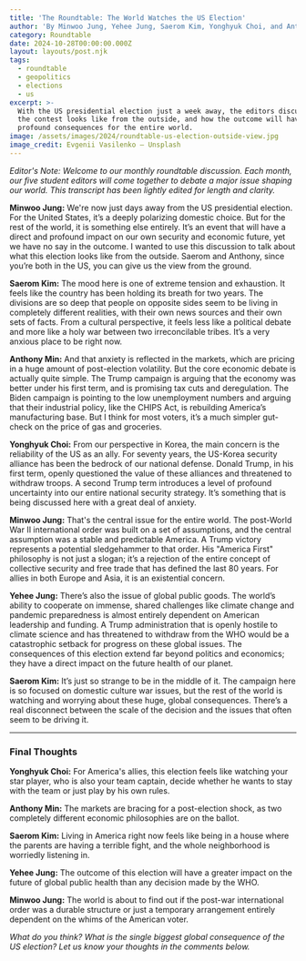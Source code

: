 ```yaml
---
title: 'The Roundtable: The World Watches the US Election'
author: 'By Minwoo Jung, Yehee Jung, Saerom Kim, Yonghyuk Choi, and Anthony Min'
category: Roundtable
date: 2024-10-28T00:00:00.000Z
layout: layouts/post.njk
tags:
  - roundtable
  - geopolitics
  - elections
  - us
excerpt: >-
  With the US presidential election just a week away, the editors discuss what
  the contest looks like from the outside, and how the outcome will have
  profound consequences for the entire world.
image: /assets/images/2024/roundtable-us-election-outside-view.jpg
image_credit: Evgenii Vasilenko — Unsplash
---
```


*Editor's Note: Welcome to our monthly roundtable discussion. Each month, our five student editors will come together to debate a major issue shaping our world. This transcript has been lightly edited for length and clarity.*

**Minwoo Jung:** We're now just days away from the US presidential election. For the United States, it’s a deeply polarizing domestic choice. But for the rest of the world, it is something else entirely. It’s an event that will have a direct and profound impact on our own security and economic future, yet we have no say in the outcome. I wanted to use this discussion to talk about what this election looks like from the outside. Saerom and Anthony, since you’re both in the US, you can give us the view from the ground.

**Saerom Kim:** The mood here is one of extreme tension and exhaustion. It feels like the country has been holding its breath for two years. The divisions are so deep that people on opposite sides seem to be living in completely different realities, with their own news sources and their own sets of facts. From a cultural perspective, it feels less like a political debate and more like a holy war between two irreconcilable tribes. It’s a very anxious place to be right now.

**Anthony Min:** And that anxiety is reflected in the markets, which are pricing in a huge amount of post-election volatility. But the core economic debate is actually quite simple. The Trump campaign is arguing that the economy was better under his first term, and is promising tax cuts and deregulation. The Biden campaign is pointing to the low unemployment numbers and arguing that their industrial policy, like the CHIPS Act, is rebuilding America’s manufacturing base. But I think for most voters, it’s a much simpler gut-check on the price of gas and groceries.

**Yonghyuk Choi:** From our perspective in Korea, the main concern is the reliability of the US as an ally. For seventy years, the US-Korea security alliance has been the bedrock of our national defense. Donald Trump, in his first term, openly questioned the value of these alliances and threatened to withdraw troops. A second Trump term introduces a level of profound uncertainty into our entire national security strategy. It’s something that is being discussed here with a great deal of anxiety.

**Minwoo Jung:** That's the central issue for the entire world. The post-World War II international order was built on a set of assumptions, and the central assumption was a stable and predictable America. A Trump victory represents a potential sledgehammer to that order. His "America First" philosophy is not just a slogan; it’s a rejection of the entire concept of collective security and free trade that has defined the last 80 years. For allies in both Europe and Asia, it is an existential concern.

**Yehee Jung:** There’s also the issue of global public goods. The world’s ability to cooperate on immense, shared challenges like climate change and pandemic preparedness is almost entirely dependent on American leadership and funding. A Trump administration that is openly hostile to climate science and has threatened to withdraw from the WHO would be a catastrophic setback for progress on these global issues. The consequences of this election extend far beyond politics and economics; they have a direct impact on the future health of our planet.

**Saerom Kim:** It’s just so strange to be in the middle of it. The campaign here is so focused on domestic culture war issues, but the rest of the world is watching and worrying about these huge, global consequences. There’s a real disconnect between the scale of the decision and the issues that often seem to be driving it.

---
### Final Thoughts

**Yonghyuk Choi:** For America's allies, this election feels like watching your star player, who is also your team captain, decide whether he wants to stay with the team or just play by his own rules.

**Anthony Min:** The markets are bracing for a post-election shock, as two completely different economic philosophies are on the ballot.

**Saerom Kim:** Living in America right now feels like being in a house where the parents are having a terrible fight, and the whole neighborhood is worriedly listening in.

**Yehee Jung:** The outcome of this election will have a greater impact on the future of global public health than any decision made by the WHO.

**Minwoo Jung:** The world is about to find out if the post-war international order was a durable structure or just a temporary arrangement entirely dependent on the whims of the American voter.

*What do you think? What is the single biggest global consequence of the US election? Let us know your thoughts in the comments below.*
